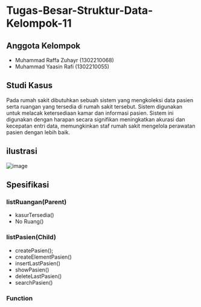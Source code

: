 # Tugas-Besar-Struktur-Data-Kelompok-11
## Anggota Kelompok
- Muhammad Raffa Zuhayr (1302210068)
- Muhammad Yaasin Rafi (1302210055)

## Studi Kasus
Pada rumah sakit dibutuhkan sebuah sistem yang mengkoleksi data pasien serta ruangan yang tersedia di rumah sakit tersebut. Sistem digunakan untuk melacak ketersediaan kamar dan informasi pasien. Sistem ini digunakan dengan harapan secara signifikan meningkatkan akurasi dan kecepatan entri data, memungkinkan staf rumah sakit mengelola perawatan pasien dengan lebih baik.

## ilustrasi
![image](https://user-images.githubusercontent.com/101196498/210037185-6135c301-f259-4eea-a885-777132929d48.png)
## Spesifikasi


### listRuangan(Parent)
- kasurTersedia()
- No Ruang()

### listPasien(Child)
- createPasien();
- createElementPasien()
- insertLastPasien()
- showPasien()
- deleteLastPasien()
- searchPasien()

### Function


